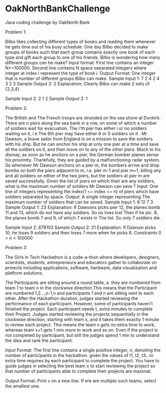 # OakNorthBankChallenge
Java coding challenge by OakNorth Bank

Problem 1:

Bilbo likes collecting different types of books and reading them whenever he gets time out of his busy schedule. One day Bilbo decided to make groups of books such that each group contains exactly one book of each type and gift each group to one of his friends. Bilbo is wondering how many different groups can he make? 
Input format: 
First line contains an integer N<=100000.
Second line contains N space separated integers where integer at index i represent the type of book i. 
Output Format:
One integer that is number of different groups Bilbo can make. 
Sample Input 1:
7
2 4 2 4 3 2 3
Sample Output 2:
2
Explanation: 
Clearly Bilbo can make 2 sets of {2,3,4} 

Sample Input 2:
2
1 2
Sample Output 2:
1




Problem 2:

The British and The French troops are stranded on the sea shore at Dunkirk. There are n piers along the sea bank in a row, on some of which a number of soldiers wait for evacuation. The i'th pier has either i or no soldiers waiting on it, i e The 6th pier may have either 6 or 0 soldiers on it . Mr Dawson, a brave sailor from England is on a mission to save the soldiers with his ship. But he can anchor his ship at only one pier at a time and save all the soldiers on it, and then move on to any of the other piers. 
Much to his dismay, as soon as he anchors on a pier, the German bomber planes sense his proximity. Thankfully, they are guided by a malfunctioning radar system. So whenever Mr Dawson anchors on a pier m, the bombers arrive and drop bombs on both the piers adjacent to m, i.e. pier m-1 and pier m+1, killing any and all soldiers on either of the two piers, but the soldiers at pier m are saved successfully. Given the list of piers on which their are any soldiers, what is the maximum number of soldiers Mr Dawson can save ? 
Input: 
One line of integers representing the index(1 <= index <= n) of piers which have soldiers separated by space. 
Output: 
A single integer representing The maximum number of soldiers that can be saved. 
Sample Input 1: 
8 12 7 3 
Sample Output 1: 
23 
Explanation: If Dawsons picks pier 12, the planes bomb 11 and 13, which do not have any soldiers. So no lives lost Then if he pic. 8, the planes bomb 7 and 9, of which 7 exists in The list. So only 7 soldiers die.

Sample Input 2: 
879103 
Sample Output 2: 
21 
Explanation: If Dawson picks 10, he loses 9 soldiers and then loses 7 more when he picks 8. 
Constraints 
0 < n < 100000 



Problem 3:

The Girls in Tech Hackathon is a code-a-thon where developers, designers, scientists, students, entrepreneurs and educators gather to collaborate on prmects including applications, software, hardware, data visualization and platform solutions.

 The Participants are sitting around a round table, a. they are numbered from team 1 to team n in the clockwise direction.This means that the Participant are numbered 1,2...,n-1,n and participants 1 and n are sitting next to each other. After the Hackathon duration, judges started reviewing the performance of each participant. However, some of participants haven't finished the project. Each participant needs t, extra minutes to complete their Project. Judges started reviewing the projects sequentially in the clockwise direction, starting with team x, and it takes them exactly 1 minute to review each project. This means the team x gets no extra time to work, whereas team x+1 gets 1 min more to work and so on. Even if the project is not completed by participant, but still the judges spend 1 min to understand the idea and rank the participant. 
 
Input Format: 
The first line contains a single positive integer, n, denoting the number of participants in the hackathon. 
given the values of t1, t2, t3...tn extra time requires by each participant to complete the project. You have to guide judges in selecting the best team x to start reviewing the project so that number of participants able to complete their projects are maximal. 

Output Format: 
Print x on a new line. If ere are multiple such teams, select the smallest one. 

